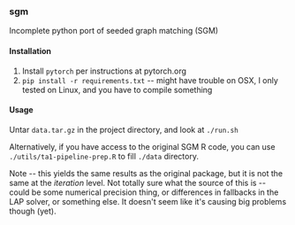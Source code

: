 ### sgm

Incomplete python port of seeded graph matching (SGM)

#### Installation

1) Install `pytorch` per instructions at pytorch.org
2) `pip install -r requirements.txt` -- might have trouble on OSX, I only tested on Linux, and you have to compile something

#### Usage

Untar `data.tar.gz` in the project directory, and look at `./run.sh`

Alternatively, if you have access to the original SGM R code, you can use `./utils/ta1-pipeline-prep.R` to fill `./data` directory.

Note -- this yields the same results as the original package, but it is not the same at the _iteration_ level.  Not totally sure what the source of this is -- could be some numerical precision thing, or differences in fallbacks in the LAP solver, or something else.  It doesn't seem like it's causing big problems though (yet).
